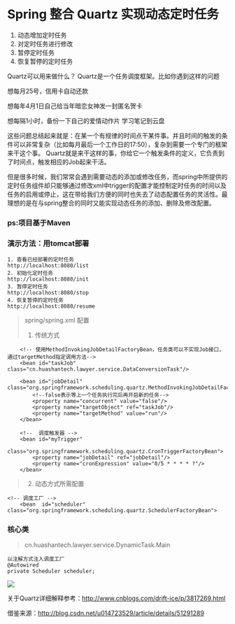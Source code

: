 #  Spring 整合 Quartz 实现动态定时任务

1. 动态增加定时任务
2. 对定时任务进行修改
3. 暂停定时任务
4. 恢复暂停的定时任务

Quartz可以用来做什么？
Quartz是一个任务调度框架。比如你遇到这样的问题

想每月25号，信用卡自动还款

想每年4月1日自己给当年暗恋女神发一封匿名贺卡

想每隔1小时，备份一下自己的爱情动作片 学习笔记到云盘

这些问题总结起来就是：在某一个有规律的时间点干某件事。并且时间的触发的条件可以非常复杂（比如每月最后一个工作日的17:50），复杂到需要一个专门的框架来干这个事。 Quartz就是来干这样的事，你给它一个触发条件的定义，它负责到了时间点，触发相应的Job起来干活。

但是很多时候，我们常常会遇到需要动态的添加或修改任务，而spring中所提供的定时任务组件却只能够通过修改xml中trigger的配置才能控制定时任务的时间以及任务的启用或停止，这在带给我们方便的同时也失去了动态配置任务的灵活性。最理想的是在与spring整合的同时又能实现动态任务的添加、删除及修改配置。

### ps:项目基于Maven
### 演示方法：用tomcat部署


```
1. 查看已经部署的定时任务
http://localhost:8080/list
2. 初始化定时任务
http://localhost:8080/init
3. 暂停定时任务
http://localhost:8080/stop
4. 恢复暂停的定时任务
http://localhost:8080/resume
```
> spring/spring.xml 配置
> 
> 1. 传统方式


```
	<!-- 使用MethodInvokingJobDetailFactoryBean，任务类可以不实现Job接口，通过targetMethod指定调用方法-->
	<bean id="taskJob" class="cn.huashantech.lawyer.service.DataConversionTask"/>

	<bean id="jobDetail" class="org.springframework.scheduling.quartz.MethodInvokingJobDetailFactoryBean">
		<!--false表示等上一个任务执行完后再开启新的任务-->
		<property name="concurrent" value="false"/>
		<property name="targetObject" ref="taskJob"/>
		<property name="targetMethod" value="run"/>
	</bean>

	<!--  调度触发器 -->
	<bean id="myTrigger"
		  class="org.springframework.scheduling.quartz.CronTriggerFactoryBean">
		<property name="jobDetail" ref="jobDetail"/>
		<property name="cronExpression" value="0/5 * * * * ?"/>
	</bean>
```
> 2. 动态方式所需配置

```
<!-- 调度工厂 -->
	<bean  id="scheduler" class="org.springframework.scheduling.quartz.SchedulerFactoryBean">
```

### 核心类
> cn.huashantech.lawyer.service.DynamicTask.Main

```
以注解方式注入调度工厂
@Autowired
private Scheduler scheduler;

```
![](http://oj8v2br1f.bkt.clouddn.com/Jietu20171103-195921.jpg)

关于Quartz详细解释参考：http://www.cnblogs.com/drift-ice/p/3817269.html

借鉴来源：http://blog.csdn.net/u014723529/article/details/51291289
